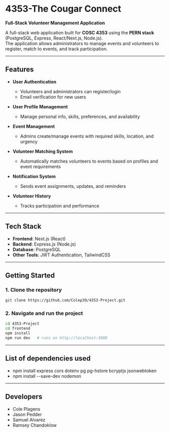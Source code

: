 # 4353-The Cougar Connect
**Full-Stack Volunteer Management Application**  

A full-stack web application built for **COSC 4353** using the **PERN stack** (PostgreSQL, Express, React/Next.js, Node.js).  
The application allows administrators to manage events and volunteers to register, match to events, and track participation.  

---

## Features  
- **User Authentication**  
  - Volunteers and administrators can register/login  
  - Email verification for new users  

- **User Profile Management**  
  - Manage personal info, skills, preferences, and availability  

- **Event Management**  
  - Admins create/manage events with required skills, location, and urgency  

- **Volunteer Matching System**  
  - Automatically matches volunteers to events based on profiles and event requirements  

- **Notification System**  
  - Sends event assignments, updates, and reminders  

- **Volunteer History**  
  - Tracks participation and performance  

---

## Tech Stack  
- **Frontend**: Next.js (React)  
- **Backend**: Express.js (Node.js)  
- **Database**: PostgreSQL  
- **Other Tools**: JWT Authentication, TailwindCSS

---

## Getting Started  

### 1. Clone the repository  
```bash
git clone https://github.com/Colep39/4353-Project.git
```

### 2. Navigate and run the project
```bash
cd 4353-Project
cd frontend
npm install
npm run dev   # runs on http://localhost:3000
```
---
## List of dependencies used
- npm install express cors dotenv pg pg-hstore bcryptjs jsonwebtoken 
- npm install --save-dev nodemon


---
## Developers
- Cole Plagens
- Jason Pedder
- Samuel Alvarez
- Ramsey Chandoklow
